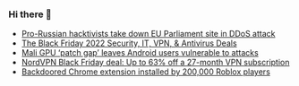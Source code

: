 ### Hi there 👋

<!--START_SECTION:feed-->
* [Pro-Russian hacktivists take down EU Parliament site in DDoS attack](https://www.bleepingcomputer.com/news/security/pro-russian-hacktivists-take-down-eu-parliament-site-in-ddos-attack/)
* [The Black Friday 2022 Security, IT, VPN, & Antivirus Deals](https://www.bleepingcomputer.com/news/security/the-black-friday-2022-security-it-vpn-and-antivirus-deals/)
* [Mali GPU ‘patch gap’ leaves Android users vulnerable to attacks](https://www.bleepingcomputer.com/news/security/mali-gpu-patch-gap-leaves-android-users-vulnerable-to-attacks/)
* [NordVPN Black Friday deal: Up to 63% off a 27-month VPN subscription](https://www.bleepingcomputer.com/news/security/nordvpn-black-friday-deal-up-to-63-percent-off-a-27-month-vpn-subscription/)
* [Backdoored Chrome extension installed by 200,000 Roblox players](https://www.bleepingcomputer.com/news/security/backdoored-chrome-extension-installed-by-200-000-roblox-players/)
<!--END_SECTION:feed-->

<!--
**frankenk/frankenk** is a ✨ _special_ ✨ repository because its `README.md` (this file) appears on your GitHub profile.

Here are some ideas to get you started:

- 🔭 I’m currently working on ...
- 🌱 I’m currently learning ...
- 👯 I’m looking to collaborate on ...
- 🤔 I’m looking for help with ...
- 💬 Ask me about ...
- 📫 How to reach me: ...
- 😄 Pronouns: ...
- ⚡ Fun fact: ...
-->



